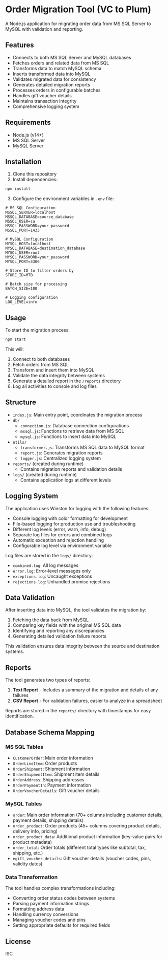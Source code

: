 # Order Migration Tool (VC to Plum)

A Node.js application for migrating order data from MS SQL Server to MySQL with validation and reporting.

## Features

- Connects to both MS SQL Server and MySQL databases
- Fetches orders and related data from MS SQL
- Transforms data to match MySQL schema
- Inserts transformed data into MySQL
- Validates migrated data for consistency
- Generates detailed migration reports
- Processes orders in configurable batches
- Handles gift voucher details
- Maintains transaction integrity
- Comprehensive logging system

## Requirements

- Node.js (v14+)
- MS SQL Server
- MySQL Server

## Installation

1. Clone this repository
2. Install dependencies:

```bash
npm install
```

3. Configure the environment variables in `.env` file:

```
# MS SQL Configuration
MSSQL_SERVER=localhost
MSSQL_DATABASE=source_database
MSSQL_USER=sa
MSSQL_PASSWORD=your_password
MSSQL_PORT=1433

# MySQL Configuration
MYSQL_HOST=localhost
MYSQL_DATABASE=destination_database
MYSQL_USER=root
MYSQL_PASSWORD=your_password
MYSQL_PORT=3306

# Store ID to filter orders by
STORE_ID=MTB

# Batch size for processing
BATCH_SIZE=100

# Logging configuration
LOG_LEVEL=info
```

## Usage

To start the migration process:

```bash
npm start
```

This will:
1. Connect to both databases
2. Fetch orders from MS SQL
3. Transform and insert them into MySQL
4. Validate the data integrity between systems
5. Generate a detailed report in the `/reports` directory
6. Log all activities to console and log files

## Structure

- `index.js`: Main entry point, coordinates the migration process
- `db/`
  - `connection.js`: Database connection configurations
  - `mssql.js`: Functions to retrieve data from MS SQL
  - `mysql.js`: Functions to insert data into MySQL
- `utils/`
  - `transformer.js`: Transforms MS SQL data to MySQL format
  - `report.js`: Generates migration reports
  - `logger.js`: Centralized logging system
- `reports/` (created during runtime)
  - Contains migration reports and validation details
- `logs/` (created during runtime)
  - Contains application logs at different levels

## Logging System

The application uses Winston for logging with the following features:
- Console logging with color formatting for development
- File-based logging for production use and troubleshooting
- Different log levels (error, warn, info, debug)
- Separate log files for errors and combined logs
- Automatic exception and rejection handling
- Configurable log level via environment variable

Log files are stored in the `logs/` directory:
- `combined.log`: All log messages
- `error.log`: Error-level messages only
- `exceptions.log`: Uncaught exceptions
- `rejections.log`: Unhandled promise rejections

## Data Validation

After inserting data into MySQL, the tool validates the migration by:
1. Fetching the data back from MySQL
2. Comparing key fields with the original MS SQL data
3. Identifying and reporting any discrepancies
4. Generating detailed validation failure reports

This validation ensures data integrity between the source and destination systems.

## Reports

The tool generates two types of reports:
1. **Text Report** - Includes a summary of the migration and details of any failures
2. **CSV Report** - For validation failures, easier to analyze in a spreadsheet

Reports are stored in the `reports/` directory with timestamps for easy identification.

## Database Schema Mapping

### MS SQL Tables
- `CustomerOrder`: Main order information
- `OrderLineItem`: Order products
- `OrderShipment`: Shipment information
- `OrderShipmentItem`: Shipment item details
- `OrderAddress`: Shipping addresses
- `OrderPaymentIn`: Payment information
- `OrderVoucherDetails`: Gift voucher details

### MySQL Tables
- `order`: Main order information (70+ columns including customer details, payment details, shipping details)
- `order_product`: Order products (45+ columns covering product details, delivery info, pricing)
- `order_product_data`: Additional product information (key-value pairs for product metadata)
- `order_total`: Order totals (different total types like subtotal, tax, shipping, etc.)
- `egift_voucher_details`: Gift voucher details (voucher codes, pins, validity dates)

### Data Transformation

The tool handles complex transformations including:
- Converting order status codes between systems
- Parsing payment information strings
- Formatting address data
- Handling currency conversions
- Managing voucher codes and pins
- Setting appropriate defaults for required fields

## License

ISC 